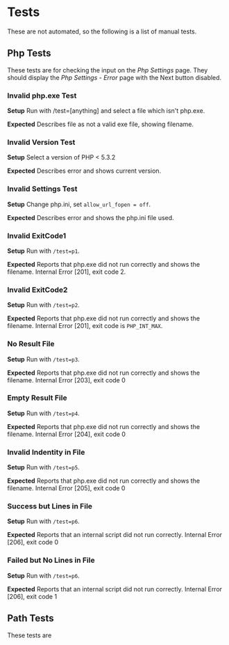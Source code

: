 # Tests

These are not automated, so the following is a list of manual tests.

## Php Tests

These tests are for checking the input on the *Php Settings* page. They should display the *Php Settings - Error* page with the Next button disabled.

### Invalid php.exe Test
**Setup** Run with /test=[anything] and select a file which isn't php.exe.

**Expected** Describes file as not a valid exe file, showing filename.


### Invalid Version Test
**Setup** Select a version of PHP < 5.3.2

**Expected** Describes error and shows current version.


### Invalid Settings Test
**Setup** Change php.ini, set `allow_url_fopen = off`.

**Expected** Describes error and shows the php.ini file used.


### Invalid ExitCode1
**Setup** Run with `/test=p1`.

**Expected** Reports that php.exe did not run correctly and shows the filename. Internal Error [201], exit code 2.


### Invalid ExitCode2
**Setup** Run with `/test=p2`.

**Expected** Reports that php.exe did not run correctly and shows the filename. Internal Error [201], exit code is `PHP_INT_MAX`.


### No Result File
**Setup** Run with `/test=p3`.

**Expected** Reports that php.exe did not run correctly and shows the filename. Internal Error [203], exit code 0


### Empty Result File
**Setup** Run with `/test=p4`.

**Expected** Reports that php.exe did not run correctly and shows the filename. Internal Error [204], exit code 0


### Invalid Indentity in File
**Setup** Run with `/test=p5`.

**Expected** Reports that php.exe did not run correctly and shows the filename. Internal Error [205], exit code 0


### Success but Lines in File
**Setup** Run with `/test=p6`.

**Expected** Reports that an internal script did not run correctly. Internal Error [206], exit code 0


### Failed but No Lines in File
**Setup** Run with `/test=p6`.

**Expected** Reports that an internal script did not run correctly. Internal Error [206], exit code 1


## Path Tests

These tests are

